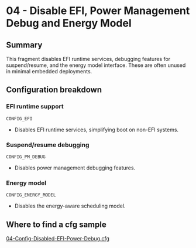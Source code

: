 # 04 - Disable EFI, Power Management Debug and Energy Model

## Summary

This fragment disables EFI runtime services, debugging features for suspend/resume, and the energy model interface. These are often unused in minimal embedded deployments.

## Configuration breakdown

### EFI runtime support

```none
CONFIG_EFI
```

* Disables EFI runtime services, simplifying boot on non-EFI systems.

### Suspend/resume debugging

```none
CONFIG_PM_DEBUG
```

* Disables power management debugging features.

### Energy model

```none
CONFIG_ENERGY_MODEL
```

* Disables the energy-aware scheduling model.

## Where to find a cfg sample

[04-Config-Disabled-EFI-Power-Debug.cfg](../../beagle-board/6.6.32/packaging/04-Config-Disabled-EFI-Power-Debug.cfg)
